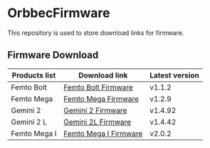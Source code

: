 # OrbbecFirmware
This repository is used to store download links for firmware.

## Firmware Download

| **Products list** | **Download link** | Latest version     |
| --- | --- | --- |
| Femto Bolt       | [Femto Bolt Firmware](https://github.com/orbbec/OrbbecFirmware/releases/tag/Femto-Bolt-Firmware) |     v1.1.2       |
| Femto Mega       | [Femto Mega Firmware](https://github.com/orbbec/OrbbecFirmware/releases/tag/Femto-Mega-Firmware) |     v1.2.9       |
| Gemini 2       |  [Gemini 2 Firmware ](https://github.com/orbbec/OrbbecFirmware/releases/tag/Gemini2-Firmware)|     v1.4.92      |
| Gemini 2 L       | [Gemini 2L Firmware ](https://github.com/orbbec/OrbbecFirmware/releases/tag/Gemini2L-Firmware)|     v1.4.42       |
| Femto Mega I       | [Femto Mega I Firmware](https://github.com/orbbec/OrbbecFirmware/releases/tag/Femto-Mega-I-Firmware) |     v2.0.2       |
